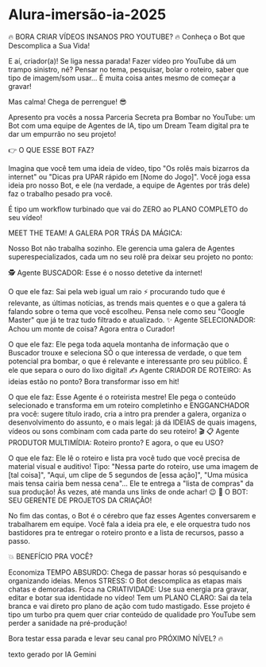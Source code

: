 # Alura-imersão-ia-2025

🔥 BORA CRIAR VÍDEOS INSANOS PRO YOUTUBE? 🔥 Conheça o Bot que Descomplica a Sua Vida!

E aí, criador(a)! Se liga nessa parada! Fazer vídeo pro YouTube dá um trampo sinistro, né? Pensar no tema, pesquisar, bolar o roteiro, saber que tipo de imagem/som usar... É muita coisa antes mesmo de começar a gravar!

Mas calma! Chega de perrengue! 😎

Apresento pra vocês a nossa Parceria Secreta pra Bombar no YouTube: um Bot com uma equipe de Agentes de IA, tipo um Dream Team digital pra te dar um empurrão no seu projeto!

👉 O QUE ESSE BOT FAZ?

Imagina que você tem uma ideia de vídeo, tipo "Os rolês mais bizarros da internet" ou "Dicas pra UPAR rápido em [Nome do Jogo]". Você joga essa ideia pro nosso Bot, e ele (na verdade, a equipe de Agentes por trás dele) faz o trabalho pesado pra você.

É tipo um workflow turbinado que vai do ZERO ao PLANO COMPLETO do seu vídeo!

MEET THE TEAM! A GALERA POR TRÁS DA MÁGICA:

Nosso Bot não trabalha sozinho. Ele gerencia uma galera de Agentes superespecializados, cada um no seu rolê pra deixar seu projeto no ponto:

🕵️ Agente BUSCADOR: Esse é o nosso detetive da internet!

O que ele faz: Sai pela web igual um raio ⚡ procurando tudo que é relevante, as últimas notícias, as trends mais quentes e o que a galera tá falando sobre o tema que você escolheu. Pensa nele como seu "Google Master" que já te traz tudo filtrado e atualizado.
✨ Agente SELECIONADOR: Achou um monte de coisa? Agora entra o Curador!

O que ele faz: Ele pega toda aquela montanha de informação que o Buscador trouxe e seleciona SÓ o que interessa de verdade, o que tem potencial pra bombar, o que é relevante e interessante pro seu público. É ele que separa o ouro do lixo digital!
✍️ Agente CRIADOR DE ROTEIRO: As ideias estão no ponto? Bora transformar isso em hit!

O que ele faz: Esse Agente é o roteirista mestre! Ele pega o conteúdo selecionado e transforma em um roteiro completinho e ENGGANCHADOR pra você: sugere título irado, cria a intro pra prender a galera, organiza o desenvolvimento do assunto, e o mais legal: já dá IDEIAS de quais imagens, vídeos ou sons combinam com cada parte do seu roteiro! 🎬
📋 Agente PRODUTOR MULTIMÍDIA: Roteiro pronto? E agora, o que eu USO?

O que ele faz: Ele lê o roteiro e lista pra você tudo que você precisa de material visual e auditivo! Tipo: "Nessa parte do roteiro, use uma imagem de [tal coisa]", "Aqui, um clipe de 5 segundos de [essa ação]", "Uma música mais tensa cairia bem nessa cena"... Ele te entrega a "lista de compras" da sua produção! Às vezes, até manda uns links de onde achar! 😉
🚀 O BOT: SEU GERENTE DE PROJETOS DA CRIAÇÃO!

No fim das contas, o Bot é o cérebro que faz esses Agentes conversarem e trabalharem em equipe. Você fala a ideia pra ele, e ele orquestra tudo nos bastidores pra te entregar o roteiro pronto e a lista de recursos, passo a passo.

💥 BENEFÍCIO PRA VOCÊ?

Economiza TEMPO ABSURDO: Chega de passar horas só pesquisando e organizando ideias.
Menos STRESS: O Bot descomplica as etapas mais chatas e demoradas.
Foca na CRIATIVIDADE: Use sua energia pra gravar, editar e botar sua identidade no vídeo!
Tem um PLANO CLARO: Sai da tela branca e vai direto pro plano de ação com tudo mastigado.
Esse projeto é tipo um turbo pra quem quer criar conteúdo de qualidade pro YouTube sem perder a sanidade na pré-produção!

Bora testar essa parada e levar seu canal pro PRÓXIMO NÍVEL? 🔥



texto gerado por IA Gemini
